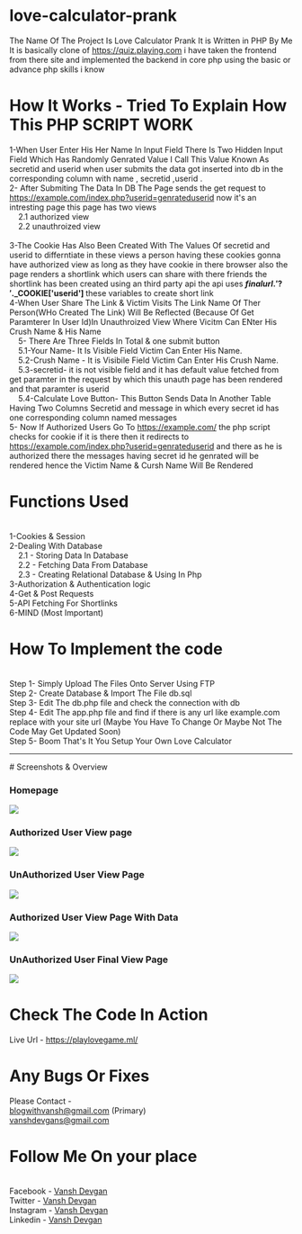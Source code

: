 # love-calculator-prank
The Name Of The Project Is Love Calculator Prank It is Written in PHP By Me It is basically clone of https://quiz.playing.com i have taken the frontend from there site and implemented the backend in core php using the basic or advance php skills i know 
# How It Works - Tried To Explain How This PHP SCRIPT WORK 
1-When User Enter His Her Name In Input Field There Is Two Hidden Input Field Which Has Randomly Genrated Value I Call This Value Known As secretid and userid when user submits  the data got inserted into db in the corresponding column with name , secretid ,userid .<br/>
2- After Submiting The Data In DB The Page sends the get request to https://example.com/index.php?userid=genrateduserid now it's an intresting page this page has two views 
  <br/>&nbsp;&nbsp;&nbsp;&nbsp;2.1 authorized view 
  <br/>&nbsp;&nbsp;&nbsp;&nbsp;2.2 unauthroized view<br/>
<br/>3-The Cookie Has Also Been Created With The Values Of secretid and userid to differntiate in these views a person having these cookies gonna have authorized view as long as they have cookie in there browser also the page renders a shortlink which users can share with there friends the shortlink has been created using an third party api the api uses <b>$finalurl.'?'.$_COOKIE['userid'] </b>these variables to create short link 
<br/>4-When User Share The Link & Victim Visits The Link Name Of Ther Person(WHo Created The Link) Will Be Reflected (Because Of Get Paramterer In User Id)In Unauthroized View Where Vicitm Can ENter His Crush Name & His Name 
<br/>&nbsp;&nbsp;&nbsp;&nbsp;5- There Are Three Fields In Total  & one submit button
  <br/>&nbsp;&nbsp;&nbsp;&nbsp;5.1-Your Name- It Is Visible Field Victim Can Enter His Name.
  <br/>&nbsp;&nbsp;&nbsp;&nbsp;5.2-Crush Name - It is Visibile Field Victim Can Enter His Crush Name.
  <br/>&nbsp;&nbsp;&nbsp;&nbsp;5.3-secretid- it is not visible field and it has default value fetched from get paramter in the request by which this unauth page has been rendered and that paramter is userid 
  <br/>&nbsp;&nbsp;&nbsp;&nbsp;5.4-Calculate Love Button- This Button Sends Data In Another Table Having Two Columns Secretid and message in which every secret id has one corresponding column named messages
<br/>5- Now If Authorized Users Go To https://example.com/ the php script checks for cookie if it is there then it redirects to https://example.com/index.php?userid=genrateduserid and there as he is authorized there the messages having secret id he genrated will be rendered hence the Victim Name & Cursh Name Will Be Rendered 
# Functions Used
<br/>1-Cookies & Session
<br/>2-Dealing With Database 
  <br/>&nbsp;&nbsp;&nbsp;&nbsp;2.1 - Storing Data In Database
  <br/>&nbsp;&nbsp;&nbsp;&nbsp;2.2 - Fetching Data From Database
  <br/>&nbsp;&nbsp;&nbsp;&nbsp;2.3 - Creating Relational Database & Using In Php
<br/>3-Authorization & Authentication logic 
<br/>4-Get & Post Requests
<br/>5-API Fetching For Shortlinks
<br/>6-MIND (Most Important)
# How To Implement the code
<br/>Step 1- Simply Upload The Files Onto Server Using FTP 
<br/>Step 2- Create Database & Import The File db.sql 
<br/>Step 3- Edit The db.php file and check the connection with db
<br/>Step 4- Edit The app.php file and find if there is any url like example.com replace with your site url (Maybe You Have To Change Or Maybe Not The Code May Get Updated Soon)
<br/>Step 5- Boom That's It You Setup Your Own Love Calculator 
<hr>
# Screenshots & Overview
<h3>Homepage</h3>
<img src='https://i.imgur.com/oELuQyK.png'><img> <br>
<h3> Authorized User View page</h3>
<img src='https://imgur.com/fAyzKTs.png'><img> <br>
<h3>  UnAuthorized User View Page</h3>
<img src='https://imgur.com/CUwHBkT.png'><img><br>
<h3> Authorized User View Page With Data </h3>
<img src='https://imgur.com/HrL97FV.png'><img><br>
<h3>  UnAuthorized User Final View Page </h3>
<img src='https://imgur.com/cdvHhle.png'><img> <br>

# Check The Code In Action 
Live Url - https://playlovegame.ml/
# Any Bugs Or Fixes 
Please Contact - <br>blogwithvansh@gmail.com (Primary)
<br> vanshdevgans@gmail.com 
# Follow Me On your place
<br> Facebook - <a href='https://www.facebook.com/vanshdevgan0221'>Vansh Devgan</a>
<br> Twitter - <a href='https://www.twitter.com/vanshdevgans'>Vansh Devgan</a>
<br> Instagram - <a href='www.instagram.com/vanshdevgan'>Vansh Devgan</a>
<br> Linkedin - <a href='https://www.linkedin.com/in/vanshdevgan/'>Vansh Devgan</a>

